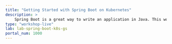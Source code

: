 ```yaml
---
title: "Getting Started with Spring Boot on Kubernetes"
description: >
    Spring Boot is a great way to write an application in Java. This workshop shows you how to create a Spring Boot application and run it in Kubernetes with as little fuss and bother as possible. And there’s no YAML. To do this, we need to do three things: Create a Spring Boot application. Containerize it, and push the container to a registry. Deploy it to Kubernetes.
type: "workshop-live"
lab: lab-spring-boot-k8s-gs
portal_num: 1000
---
```

